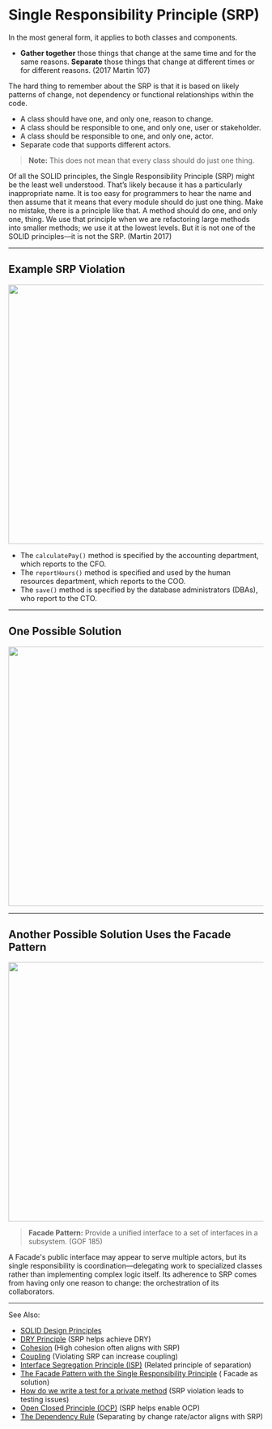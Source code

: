 # Single Responsibility Principle (SRP)

In the most general form, it applies to both classes and components.

- **Gather together** those things that change at the same time and for the same reasons. **Separate** those things that
  change at different times or for different reasons. (2017 Martin 107)

The hard thing to remember about the SRP is that it is based on likely patterns of change, not dependency or functional
relationships within the code.

- A class should have one, and only one, reason to change.
- A class should be responsible to one, and only one, user or stakeholder.
- A class should be responsible to one, and only one, actor.
- Separate code that supports different actors.

> **Note:** This does not mean that every class should do just one thing.

Of all the SOLID principles, the Single Responsibility Principle (SRP) might be the least well understood. That’s likely
because it has a particularly inappropriate name. It is too easy for programmers to hear the name and then assume that
it means that every module should do just one thing. Make no mistake, there is a principle like that. A method should
do one, and only one, thing. We use that principle when we are refactoring large methods into smaller methods; we
use it at the lowest levels. But it is not one of the SOLID principles—it is not the SRP. (Martin 2017)

---

## Example SRP Violation

<img src="srp-violation.png" width="512" alt=""/>

- The `calculatePay()` method is specified by the accounting department, which reports to the CFO.
- The `reportHours()` method is specified and used by the human resources department, which reports to the COO.
- The `save()` method is specified by the database administrators (DBAs), who report to the CTO.

---

## One Possible Solution

<img src="srp-possible-solution.png" width="512" alt=""/>

---

## Another Possible Solution Uses the Facade Pattern

<img src="srp-possible-solution-facade.png" width="512" alt=""/>

> **Facade Pattern:** Provide a unified interface to a set of interfaces in a subsystem. (GOF 185)

A Facade's public interface may appear to serve multiple actors, but its single responsibility is
coordination—delegating work to specialized classes rather than implementing complex logic itself. Its adherence to SRP
comes from having only one reason to change: the orchestration of its collaborators.

---
See Also:

- [SOLID Design Principles](SOLID-Design-Principles.md)
- [DRY Principle](DRY-Principle.md) (SRP helps achieve DRY)
- [Cohesion](Cohesion.md) (High cohesion often aligns with SRP)
- [Coupling](Coupling.md) (Violating SRP can increase coupling)
- [Interface Segregation Principle (ISP)](Interface-Segregation-Principle-ISP.md) (Related principle of separation)
- [The Facade Pattern with the Single Responsibility Principle](The-Facade-Pattern-with-the-Single-Responsibility-Principle.md) (
  Facade as solution)
- [How do we write a test for a private method](How-do-we-write-a-test-for-a-private-method.md) (SRP violation leads to
  testing issues)
- [Open Closed Principle (OCP)](Open-Closed-Principle-OCP.md) (SRP helps enable OCP)
- [The Dependency Rule](The-Dependency-Rule.md) (Separating by change rate/actor aligns with SRP)